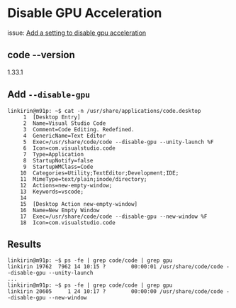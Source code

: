 # Disable GPU Acceleration

issue: [Add a setting to disable gpu acceleration](https://github.com/Microsoft/vscode/issues/15211#)

## code --version

1.33.1

## Add `--disable-gpu`

```
linkirin@m91p: ~$ cat -n /usr/share/applications/code.desktop
     1	[Desktop Entry]
     2	Name=Visual Studio Code
     3	Comment=Code Editing. Redefined.
     4	GenericName=Text Editor
     5	Exec=/usr/share/code/code --disable-gpu --unity-launch %F
     6	Icon=com.visualstudio.code
     7	Type=Application
     8	StartupNotify=false
     9	StartupWMClass=Code
    10	Categories=Utility;TextEditor;Development;IDE;
    11	MimeType=text/plain;inode/directory;
    12	Actions=new-empty-window;
    13	Keywords=vscode;
    14	
    15	[Desktop Action new-empty-window]
    16	Name=New Empty Window
    17	Exec=/usr/share/code/code --disable-gpu --new-window %F
    18	Icon=com.visualstudio.code
```

## Results

```console
linkirin@m91p: ~$ ps -fe | grep code/code | grep gpu
linkirin 19762  7962 14 10:15 ?        00:00:01 /usr/share/code/code --disable-gpu --unity-launch
...
linkirin@m91p: ~$ ps -fe | grep code/code | grep gpu
linkirin 20605     1 24 10:17 ?        00:00:00 /usr/share/code/code --disable-gpu --new-window
```
